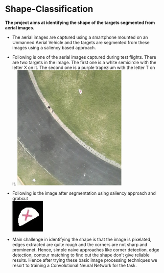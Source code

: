 # Shape-Classification

**The project aims at identifying the shape of the targets segmented from aerial images.**

* The aerial images are captured using a smartphone mounted on an Unmanned Aerial Vehicle and the targets are segmented from these images using a saliency based approach.

* Following is one of the aerial images captured during test flights. There are two targets in the image. The first one is a white semicircle with the letter X on it. The second one is a purple trapezium with the letter T on it.
![Aerial Image](https://github.com/shreya2509/Shape-Classification/blob/master/aerial.jpg)

* Following is the image after segmentation using saliency approach and grabcut                 
![Extracted Target](https://github.com/shreya2509/Shape-Classification/blob/master/semicircle.jpg)

* Main challenge in identifying the shape is that the image is pixelated, edges extracted are quite rough and the corners are not sharp and prominenet. Hence, simple naive approaches like corner detection, edge detection, contour matching to find out the shape don't give reliable results. Hence after trying these basic image processing techniques we resort to training a Convolutional Neural Network for the task.



